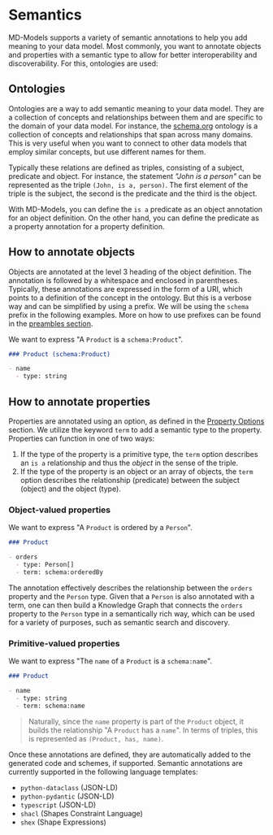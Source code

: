 
# Semantics

MD-Models supports a variety of semantic annotations to help you add meaning to your data model. Most commonly, you want to annotate objects and properties with a semantic type to allow for better interoperability and discoverability. For this, ontologies are used:

## Ontologies

Ontologies are a way to add semantic meaning to your data model. They are a collection of concepts and relationships between them and are specific to the domain of your data model. For instance, the [schema.org](https://schema.org/) ontology is a collection of concepts and relationships that span across many domains. This is very useful when you want to connect to other data models that employ similar concepts, but use different names for them.

Typically these relations are defined as triples, consisting of a subject, predicate and object. For instance, the statement *"John is a person"* can be represented as the triple `(John, is a, person)`. The first element of the triple is the subject, the second is the predicate and the third is the object.

With MD-Models, you can define the `is a` predicate as an object annotation for an object definition. On the other hand, you can define the predicate as a property annotation for a property definition.

## How to annotate objects

Objects are annotated at the level 3 heading of the object definition. The annotation is followed by a whitespace and enclosed in parentheses. Typically, these annotations are expressed in the form of a URI, which points to a definition of the concept in the ontology. But this is a verbose way and can be simplified by using a prefix. We will be using the `schema` prefix in the following examples. More on how to use prefixes can be found in the [preambles section](./preambles.md).

We want to express "A `Product` is a `schema:Product`".

```markdown
### Product (schema:Product)

- name
  - type: string
```

## How to annotate properties

Properties are annotated using an option, as defined in the [Property Options](./property-options.md) section. We utilize the keyword `term` to add a semantic type to the property. Properties can function in one of two ways:

1. If the type of the property is a primitive type, the `term` option describes an `is a` relationship and thus the *object* in the sense of the triple.
2. If the type of the property is an object or an array of objects, the `term` option describes the relationship (predicate) between the subject (object) and the object (type).

### Object-valued properties

We want to express "A `Product` is ordered by a `Person`".

```markdown
### Product

- orders
  - type: Person[]
  - term: schema:orderedBy
```

The annotation effectively describes the relationship between the `orders` property and the `Person` type. Given that a `Person` is also annotated with a term, one can then build a Knowledge Graph that connects the `orders` property to the `Person` type in a semantically rich way, which can be used for a variety of purposes, such as semantic search and discovery.

### Primitive-valued properties

We want to express "The `name` of a `Product` is a `schema:name`".

```markdown
### Product

- name
  - type: string
  - term: schema:name
```

> Naturally, since the `name` property is part of the `Product` object, it builds the relationship "A `Product` has a `name`". In terms of triples, this is represented as `(Product, has, name)`.

Once these annotations are defined, they are automatically added to the generated code and schemes, if supported. Semantic annotations are currently supported in the following language templates:

- `python-dataclass` (JSON-LD)
- `python-pydantic` (JSON-LD)
- `typescript` (JSON-LD)
- `shacl` (Shapes Constraint Language)
- `shex` (Shape Expressions)
